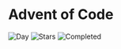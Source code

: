 # Advent of Code

![Day](https://img.shields.io/badge/day%20📅-25-blue) ![Stars](https://img.shields.io/badge/stars%20⭐-39-yellow) ![Completed](https://img.shields.io/badge/days%20completed-19-red)
